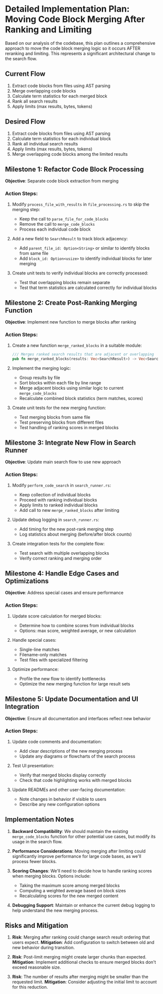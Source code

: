 # Detailed Implementation Plan: Moving Code Block Merging After Ranking and Limiting

Based on our analysis of the codebase, this plan outlines a comprehensive approach to move the code block merging logic so it occurs AFTER reranking and limiting. This represents a significant architectural change to the search flow.

## Current Flow
1. Extract code blocks from files using AST parsing
2. Merge overlapping code blocks
3. Calculate term statistics for each merged block
4. Rank all search results
5. Apply limits (max results, bytes, tokens)

## Desired Flow
1. Extract code blocks from files using AST parsing
2. Calculate term statistics for each individual block
3. Rank all individual search results
4. Apply limits (max results, bytes, tokens)
5. Merge overlapping code blocks among the limited results

## Milestone 1: Refactor Code Block Processing
**Objective**: Separate code block extraction from merging

### Action Steps:
1. Modify `process_file_with_results` in `file_processing.rs` to skip the merging step:
   - Keep the call to `parse_file_for_code_blocks`
   - Remove the call to `merge_code_blocks`
   - Process each individual code block

2. Add a new field to `SearchResult` to track block adjacency:
   - Add `parent_file_id: Option<String>` or similar to identify blocks from same file
   - Add `block_id: Option<usize>` to identify individual blocks for later merging

3. Create unit tests to verify individual blocks are correctly processed:
   - Test that overlapping blocks remain separate
   - Test that term statistics are calculated correctly for individual blocks

## Milestone 2: Create Post-Ranking Merging Function
**Objective**: Implement new function to merge blocks after ranking

### Action Steps:
1. Create a new function `merge_ranked_blocks` in a suitable module:
   ```rust
   /// Merges ranked search results that are adjacent or overlapping
   pub fn merge_ranked_blocks(results: Vec<SearchResult>) -> Vec<SearchResult>
   ```

2. Implement the merging logic:
   - Group results by file
   - Sort blocks within each file by line range
   - Merge adjacent blocks using similar logic to current `merge_code_blocks`
   - Recalculate combined block statistics (term matches, scores)

3. Create unit tests for the new merging function:
   - Test merging blocks from same file
   - Test preserving blocks from different files
   - Test handling of ranking scores in merged blocks

## Milestone 3: Integrate New Flow in Search Runner
**Objective**: Update main search flow to use new approach

### Action Steps:
1. Modify `perform_code_search` in `search_runner.rs`:
   - Keep collection of individual blocks
   - Proceed with ranking individual blocks
   - Apply limits to ranked individual blocks
   - Add call to new `merge_ranked_blocks` after limiting

2. Update debug logging in `search_runner.rs`:
   - Add timing for the new post-rank merging step
   - Log statistics about merging (before/after block counts)

3. Create integration tests for the complete flow:
   - Test search with multiple overlapping blocks
   - Verify correct ranking and merging order

## Milestone 4: Handle Edge Cases and Optimizations
**Objective**: Address special cases and ensure performance

### Action Steps:
1. Update score calculation for merged blocks:
   - Determine how to combine scores from individual blocks
   - Options: max score, weighted average, or new calculation

2. Handle special cases:
   - Single-line matches
   - Filename-only matches
   - Test files with specialized filtering

3. Optimize performance:
   - Profile the new flow to identify bottlenecks
   - Optimize the new merging function for large result sets

## Milestone 5: Update Documentation and UI Integration
**Objective**: Ensure all documentation and interfaces reflect new behavior

### Action Steps:
1. Update code comments and documentation:
   - Add clear descriptions of the new merging process
   - Update any diagrams or flowcharts of the search process

2. Test UI presentation:
   - Verify that merged blocks display correctly
   - Check that code highlighting works with merged blocks

3. Update READMEs and other user-facing documentation:
   - Note changes in behavior if visible to users
   - Describe any new configuration options

## Implementation Notes

1. **Backward Compatibility**: We should maintain the existing `merge_code_blocks` function for other potential use cases, but modify its usage in the search flow.

2. **Performance Considerations**: Moving merging after limiting could significantly improve performance for large code bases, as we'll process fewer blocks.

3. **Scoring Changes**: We'll need to decide how to handle ranking scores when merging blocks. Options include:
   - Taking the maximum score among merged blocks
   - Computing a weighted average based on block sizes
   - Recalculating scores for the new merged content

4. **Debugging Support**: Maintain or enhance the current debug logging to help understand the new merging process.

## Risks and Mitigation

1. **Risk**: Merging after ranking could change search result ordering that users expect.
   **Mitigation**: Add configuration to switch between old and new behavior during transition.

2. **Risk**: Post-limit merging might create larger chunks than expected.
   **Mitigation**: Implement additional checks to ensure merged blocks don't exceed reasonable size.

3. **Risk**: The number of results after merging might be smaller than the requested limit.
   **Mitigation**: Consider adjusting the initial limit to account for this reduction.
